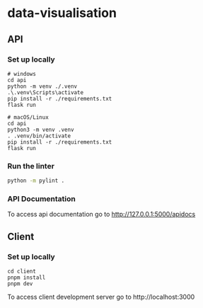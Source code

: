 # data-visualisation

## API

### Set up locally
```
# windows
cd api
python -m venv ./.venv
.\.venv\Scripts\activate
pip install -r ./requirements.txt
flask run

# macOS/Linux
cd api
python3 -m venv .venv
. .venv/bin/activate
pip install -r ./requirements.txt
flask run
```

### Run the linter
```bash
python -m pylint .
```

### API Documentation

To access api documentation go to http://127.0.0.1:5000/apidocs

## Client

### Set up locally
```
cd client
pnpm install
pnpm dev
```

To access client development server go to http://localhost:3000
